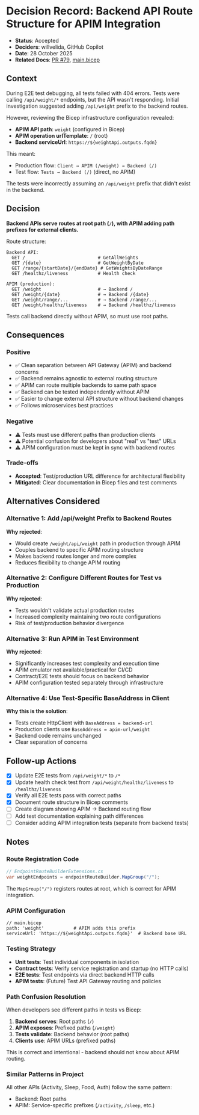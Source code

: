 # Decision Record: Backend API Route Structure for APIM Integration

- **Status**: Accepted
- **Deciders**: willvelida, GitHub Copilot
- **Date**: 28 October 2025
- **Related Docs**: [PR #79](https://github.com/willvelida/biotrackr/pull/79), [main.bicep](../../infra/apps/weight-api/main.bicep)

## Context

During E2E test debugging, all tests failed with 404 errors. Tests were calling `/api/weight/*` endpoints, but the API wasn't responding. Initial investigation suggested adding `/api/weight` prefix to the backend routes.

However, reviewing the Bicep infrastructure configuration revealed:
- **APIM API path**: `weight` (configured in Bicep)
- **APIM operation urlTemplate**: `/` (root)
- **Backend serviceUrl**: `https://${weightApi.outputs.fqdn}`

This meant:
- Production flow: `Client → APIM (/weight) → Backend (/)`
- Test flow: `Tests → Backend (/)` (direct, no APIM)

The tests were incorrectly assuming an `/api/weight` prefix that didn't exist in the backend.

## Decision

**Backend APIs serve routes at root path (`/`), with APIM adding path prefixes for external clients.**

Route structure:
```
Backend API:
  GET /                           # GetAllWeights
  GET /{date}                     # GetWeightByDate
  GET /range/{startDate}/{endDate} # GetWeightsByDateRange
  GET /healthz/liveness           # Health check

APIM (production):
  GET /weight                     # → Backend /
  GET /weight/{date}              # → Backend /{date}
  GET /weight/range/...           # → Backend /range/...
  GET /weight/healthz/liveness    # → Backend /healthz/liveness
```

Tests call backend directly without APIM, so must use root paths.

## Consequences

### Positive
- ✅ Clean separation between API Gateway (APIM) and backend concerns
- ✅ Backend remains agnostic to external routing structure
- ✅ APIM can route multiple backends to same path space
- ✅ Backend can be tested independently without APIM
- ✅ Easier to change external API structure without backend changes
- ✅ Follows microservices best practices

### Negative
- ⚠️ Tests must use different paths than production clients
- ⚠️ Potential confusion for developers about "real" vs "test" URLs
- ⚠️ APIM configuration must be kept in sync with backend routes

### Trade-offs
- **Accepted**: Test/production URL difference for architectural flexibility
- **Mitigated**: Clear documentation in Bicep files and test comments

## Alternatives Considered

### Alternative 1: Add /api/weight Prefix to Backend Routes
**Why rejected**:
- Would create `/weight/api/weight` path in production through APIM
- Couples backend to specific APIM routing structure
- Makes backend routes longer and more complex
- Reduces flexibility to change APIM routing

### Alternative 2: Configure Different Routes for Test vs Production
**Why rejected**:
- Tests wouldn't validate actual production routes
- Increased complexity maintaining two route configurations
- Risk of test/production behavior divergence

### Alternative 3: Run APIM in Test Environment
**Why rejected**:
- Significantly increases test complexity and execution time
- APIM emulator not available/practical for CI/CD
- Contract/E2E tests should focus on backend behavior
- APIM configuration tested separately through infrastructure

### Alternative 4: Use Test-Specific BaseAddress in Client
**Why this is the solution**:
- Tests create HttpClient with `BaseAddress = backend-url`
- Production clients use `BaseAddress = apim-url/weight`
- Backend code remains unchanged
- Clear separation of concerns

## Follow-up Actions

- [x] Update E2E tests from `/api/weight/*` to `/*`
- [x] Update health check test from `/api/weight/healthz/liveness` to `/healthz/liveness`
- [x] Verify all E2E tests pass with correct paths
- [x] Document route structure in Bicep comments
- [ ] Create diagram showing APIM → Backend routing flow
- [ ] Add test documentation explaining path differences
- [ ] Consider adding APIM integration tests (separate from backend tests)

## Notes

### Route Registration Code
```csharp
// EndpointRouteBuilderExtensions.cs
var weightEndpoints = endpointRouteBuilder.MapGroup("/");
```

The `MapGroup("/")` registers routes at root, which is correct for APIM integration.

### APIM Configuration
```bicep
// main.bicep
path: 'weight'           # APIM adds this prefix
serviceUrl: 'https://${weightApi.outputs.fqdn}'  # Backend base URL
```

### Testing Strategy
- **Unit tests**: Test individual components in isolation
- **Contract tests**: Verify service registration and startup (no HTTP calls)
- **E2E tests**: Test endpoints via direct backend HTTP calls
- **APIM tests**: (Future) Test API Gateway routing and policies

### Path Confusion Resolution
When developers see different paths in tests vs Bicep:
1. **Backend serves**: Root paths (`/`)
2. **APIM exposes**: Prefixed paths (`/weight`)
3. **Tests validate**: Backend behavior (root paths)
4. **Clients use**: APIM URLs (prefixed paths)

This is correct and intentional - backend should not know about APIM routing.

### Similar Patterns in Project
All other APIs (Activity, Sleep, Food, Auth) follow the same pattern:
- Backend: Root paths
- APIM: Service-specific prefixes (`/activity`, `/sleep`, etc.)
